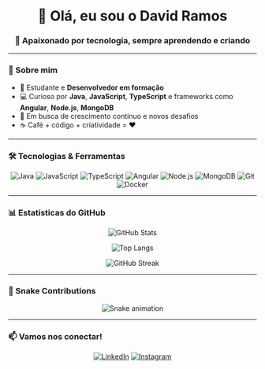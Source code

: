 <h1 align="center">👋 Olá, eu sou o David Ramos</h1>
<h3 align="center">🌟 Apaixonado por tecnologia, sempre aprendendo e criando</h3>

---

### 📌 Sobre mim
- 🎯 Estudante e **Desenvolvedor em formação**
- 💻 Curioso por **Java**, **JavaScript**, **TypeScript** e frameworks como **Angular**, **Node.js**, **MongoDB**
- 🚀 Em busca de crescimento contínuo e novos desafios
- ☕ Café + código + criatividade = ❤️

---

### 🛠️ Tecnologias & Ferramentas

<div align="center">

![Java](https://img.shields.io/badge/Java-ED8B00?style=for-the-badge&logo=openjdk&logoColor=white)
![JavaScript](https://img.shields.io/badge/JavaScript-323330?style=for-the-badge&logo=javascript&logoColor=F7DF1E)
![TypeScript](https://img.shields.io/badge/TypeScript-007ACC?style=for-the-badge&logo=typescript&logoColor=white)
![Angular](https://img.shields.io/badge/Angular-DD0031?style=for-the-badge&logo=angular&logoColor=white)
![Node.js](https://img.shields.io/badge/Node.js-43853D?style=for-the-badge&logo=node.js&logoColor=white)
![MongoDB](https://img.shields.io/badge/MongoDB-4EA94B?style=for-the-badge&logo=mongodb&logoColor=white)
![Git](https://img.shields.io/badge/Git-F05032?style=for-the-badge&logo=git&logoColor=white)
![Docker](https://img.shields.io/badge/Docker-2496ED?style=for-the-badge&logo=docker&logoColor=white)

</div>

---

### 📊 Estatísticas do GitHub

<div align="center">
  
![GitHub Stats](https://github-readme-stats.vercel.app/api?username=DavidSoaresRamos&show_icons=true&theme=radical&hide_border=true&count_private=true)

![Top Langs](https://github-readme-stats.vercel.app/api/top-langs/?username=DavidSoaresRamos&layout=compact&theme=radical&hide_border=true)

![GitHub Streak](https://github-readme-streak-stats.herokuapp.com/?user=DavidSoaresRamos&theme=radical&hide_border=true)

</div>

---

### 🐍 Snake Contributions

<div align="center">
  <img src="https://raw.githubusercontent.com/DavidSoaresRamos/DavidSoaresRamos/output/github-contribution-grid-snake.svg" alt="Snake animation" />
</div>

---

### 📫 Vamos nos conectar!

<div align="center">

[![LinkedIn](https://img.shields.io/badge/LinkedIn-blue?style=for-the-badge&logo=linkedin)](https://www.linkedin.com/in/david-soares-ramos-751117278/)
[![Instagram](https://img.shields.io/badge/Instagram-E4405F?style=for-the-badge&logo=instagram&logoColor=white)](https://www.instagram.com/davidgsrx?igsh=MWtubzVjNmlvYjNzeA==)

</div>
